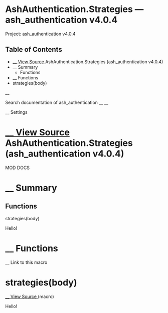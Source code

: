 # AshAuthentication.Strategies — ash_authentication v4.0.4

Project: ash_authentication v4.0.4

## Table of Contents

- [ __ View Source ](external_link) AshAuthentication.Strategies (ash_authentication v4.0.4)
- __ Summary
  - Functions
- __ Functions
- strategies(body)

__

Search documentation of ash_authentication __ __

__ Settings

#  [ __ View Source ](external_link) AshAuthentication.Strategies (ash_authentication v4.0.4)

MOD DOCS

#  __ Summary

##  Functions

strategies(body)

Hello!

#  __ Functions

__ Link to this macro

# strategies(body)

[ __ View Source ](external_link) (macro)

Hello!
